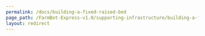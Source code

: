 ```yaml
---
permalink: /docs/building-a-fixed-raised-bed
page_path: /FarmBot-Express-v1.0/supporting-infrastructure/building-a-fixed-raised-bed
layout: redirect
---
```

